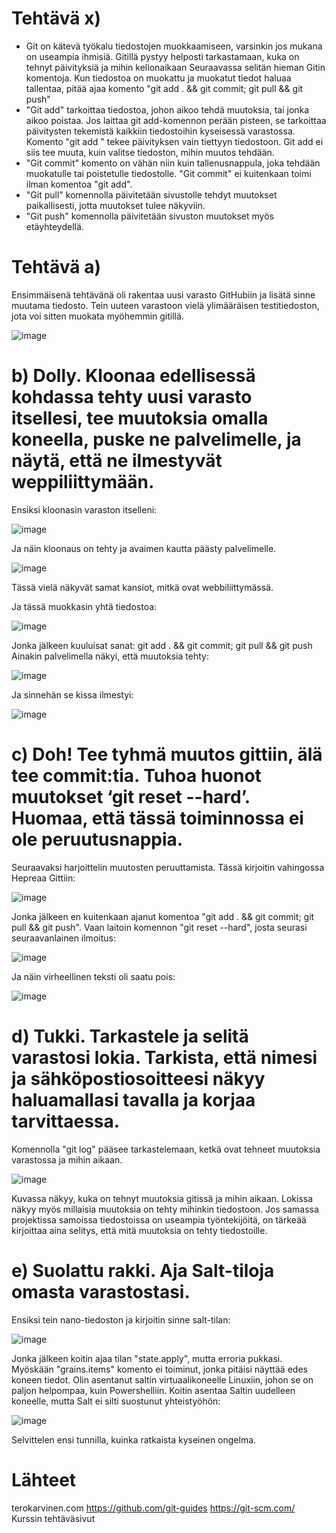 # Tehtävä x)
- Git on kätevä työkalu tiedostojen muokkaamiseen, varsinkin jos mukana on useampia ihmisiä. Gitillä pystyy helposti tarkastamaan, kuka on tehnyt päivityksiä ja mihin
kellonaikaan
Seuraavassa selitän hieman Gitin komentoja. Kun tiedostoa on muokattu ja muokatut tiedot haluaa tallentaa, pitää ajaa komento  "git add . && git commit; git pull && git push"
-   "Git add" tarkoittaa tiedostoa, johon aikoo tehdä muutoksia, tai jonka aikoo poistaa. Jos laittaa git add-komennon perään pisteen, se tarkoittaa päivitysten tekemistä kaikkiin
tiedostoihin kyseisessä varastossa. Komento   "git add <path>" tekee päivityksen vain tiettyyn tiedostoon. Git add ei siis tee muuta, kuin valitse tiedoston, mihin muutos tehdään.
-   "Git commit" komento on vähän niin kuin tallenusnappula, joka tehdään muokatulle tai poistetulle tiedostolle.  "Git commit" ei kuitenkaan toimi ilman komentoa  "git add".
-   "Git pull" komennolla päivitetään sivustolle tehdyt muutokset paikallisesti, jotta muutokset tulee näkyviin.
-   "Git push" komennolla päivitetään sivuston muutokset myös etäyhteydellä.

 # Tehtävä a)
  Ensimmäisenä tehtävänä oli rakentaa uusi varasto GitHubiin ja lisätä sinne muutama tiedosto. Tein uuteen varastoon vielä ylimääräisen testitiedoston, jota voi sitten muokata
  myöhemmin gitillä.

  ![image](https://github.com/LeeviHuttunen/Palvelintenhallinta/assets/165004822/71bd4e3d-937d-46d0-8dfc-c3895a07e90b)

# b) Dolly. Kloonaa edellisessä kohdassa tehty uusi varasto itsellesi, tee muutoksia omalla koneella, puske ne palvelimelle, ja näytä, että ne ilmestyvät weppiliittymään.
Ensiksi kloonasin varaston itselleni:

![image](https://github.com/LeeviHuttunen/Palvelintenhallinta/assets/165004822/59ccb068-191d-48c7-aa9b-9fb52e9ca89b)

Ja näin kloonaus on tehty ja avaimen kautta päästy palvelimelle.

![image](https://github.com/LeeviHuttunen/Palvelintenhallinta/assets/165004822/945085ac-411c-4f1b-b8c2-3740ef13ad49)

Tässä vielä näkyvät samat kansiot, mitkä ovat webbiliittymässä.

Ja tässä muokkasin yhtä tiedostoa:

![image](https://github.com/LeeviHuttunen/Palvelintenhallinta/assets/165004822/083944f8-25f0-4a20-a9ce-462f13f9c993)

Jonka jälkeen kuuluisat sanat:   git add . && git commit; git pull && git push
Ainakin palvelimella näkyi, että muutoksia tehty:

![image](https://github.com/LeeviHuttunen/Palvelintenhallinta/assets/165004822/d66d874f-16b9-41c1-b336-61a4feee32c6)

Ja sinnehän se kissa ilmestyi:

![image](https://github.com/LeeviHuttunen/Palvelintenhallinta/assets/165004822/6d368f10-ec4a-4acd-b2df-3f3f3e8c0368)

# c) Doh! Tee tyhmä muutos gittiin, älä tee commit:tia. Tuhoa huonot muutokset ‘git reset --hard’. Huomaa, että tässä toiminnossa ei ole peruutusnappia.

Seuraavaksi harjoittelin muutosten peruuttamista. Tässä kirjoitin vahingossa Hepreaa Gittiin:

![image](https://github.com/LeeviHuttunen/Palvelintenhallinta/assets/165004822/b340d113-0e72-4c2c-a56f-7eb8a83660a9)

Jonka jälkeen en kuitenkaan ajanut komentoa  "git add . && git commit; git pull && git push". Vaan laitoin komennon  "git reset --hard", josta seurasi seuraavanlainen ilmoitus:

![image](https://github.com/LeeviHuttunen/Palvelintenhallinta/assets/165004822/03c00d05-438a-40f5-9017-5b7ab18e4183)

Ja näin virheellinen teksti oli saatu pois:

![image](https://github.com/LeeviHuttunen/Palvelintenhallinta/assets/165004822/61db4711-0739-4857-a95a-bc99880a80a4)


# d) Tukki. Tarkastele ja selitä varastosi lokia. Tarkista, että nimesi ja sähköpostiosoitteesi näkyy haluamallasi tavalla ja korjaa tarvittaessa.
Komennolla  "git log" pääsee tarkastelemaan, ketkä ovat tehneet muutoksia varastossa ja mihin aikaan.

![image](https://github.com/LeeviHuttunen/Palvelintenhallinta/assets/165004822/87a4ca70-b4dd-41d4-9bd4-d1b5a0dda1bb)

Kuvassa näkyy, kuka on tehnyt muutoksia gitissä ja mihin aikaan. Lokissa näkyy myös millaisia muutoksia on tehty mihinkin tiedostoon. Jos samassa projektissa samoissa
tiedostoissa on useampia työntekijöitä, on tärkeää kirjoittaa aina selitys, että mitä muutoksia on tehty tiedostoille.

# e) Suolattu rakki. Aja Salt-tiloja omasta varastostasi.
Ensiksi tein nano-tiedoston ja kirjoitin sinne salt-tilan:

![image](https://github.com/LeeviHuttunen/Palvelintenhallinta/assets/165004822/3b03ee1d-001c-45df-ba99-dcc3caa07d78)

Jonka jälkeen koitin ajaa tilan  "state.apply", mutta erroria pukkasi. Myöskään  "grains.items" komento ei toiminut, jonka pitäisi näyttää edes koneen tiedot.
Olin asentanut saltin virtuaalikoneelle Linuxiin, johon se on paljon helpompaa, kuin Powershelliin.
Koitin asentaa Saltin uudelleen koneelle, mutta Salt ei silti suostunut yhteistyöhön:

![image](https://github.com/LeeviHuttunen/Palvelintenhallinta/assets/165004822/e7735e65-52f4-4423-b94c-f1100203dc3b)

Selvittelen ensi tunnilla, kuinka ratkaista kyseinen ongelma.

# Lähteet

terokarvinen.com
https://github.com/git-guides
https://git-scm.com/
Kurssin tehtäväsivut
